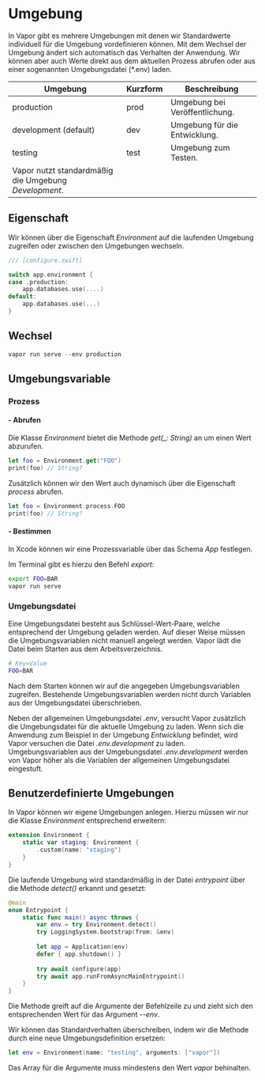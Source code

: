 # Umgebung

In Vapor gibt es mehrere Umgebungen mit denen wir Standardwerte individuell für die Umgebung vordefinieren können. Mit dem Wechsel der Umgebung ändert sich automatisch das Verhalten der Anwendung. Wir können aber auch Werte direkt aus dem aktuellen Prozess abrufen oder aus einer sogenannten Umgebungsdatei (*.env) laden.

| Umgebung              | Kurzform   | Beschreibung                                |
|-----------------------|------------|---------------------------------------------|
| production            | prod       | Umgebung bei Veröffentlichung.              |
| development (default) | dev        | Umgebung für die Entwicklung.               |
| testing               | test       | Umgebung zum Testen.                        |
| Vapor nutzt standardmäßig die Umgebung _Development_.                            |

## Eigenschaft

Wir können über die Eigenschaft _Environment_ auf die laufenden Umgebung zugreifen oder zwischen den Umgebungen wechseln.

```swift
/// [configure.swift]

switch app.environment {
case .production:
    app.databases.use(....)
default:
    app.databases.use(...)
}
```

## Wechsel

```swift
vapor run serve --env production
```

## Umgebungsvariable

### Prozess

#### - Abrufen

Die Klasse _Environment_ bietet die Methode *get(_: String)* an um einen Wert abzurufen.

```swift
let foo = Environment.get("FOO")
print(foo) // String?
```

Zusätzlich können wir den Wert auch dynamisch über die Eigenschaft _process_ abrufen.

```swift
let foo = Environment.process.FOO
print(foo) // String?
```

#### - Bestimmen

In Xcode können wir eine Prozessvariable über das Schema _App_ festlegen. 

Im Terminal gibt es hierzu den Befehl _export_:

```sh
export FOO=BAR
vapor run serve
```

### Umgebungsdatei

Eine Umgebungsdatei besteht aus Schlüssel-Wert-Paare, welche entsprechend der Umgebung geladen werden. Auf dieser Weise müssen die Umgebungsvariablen nicht manuell angelegt werden. Vapor lädt die Datei beim Starten aus dem Arbeitsverzeichnis.

```sh
# Key=Value
FOO=BAR
```

Nach dem Starten können wir auf die angegeben Umgebungsvariablen zugreifen. Bestehende Umgebungsvariablen werden nicht durch Variablen aus der Umgebungsdatei überschrieben.

Neben der allgemeinen Umgebungsdatei _.env_, versucht Vapor zusätzlich die Umgebungsdatei für die aktuelle Umgebung zu laden. Wenn sich die Anwendung zum Beispiel in der Umgebung _Entwicklung_ befindet, wird Vapor versuchen die Datei _.env.development_ zu laden. Umgebungsvariablen aus der Umgebungsdatei _.env.development_ werden von Vapor höher als die Variablen der allgemeinen Umgebungsdatei eingestuft.

##  Benutzerdefinierte Umgebungen

In Vapor können wir eigene Umgebungen anlegen. Hierzu müssen wir nur die Klasse _Environment_  entsprechend erweitern:

```swift
extension Environment {
    static var staging: Environment {
        .custom(name: "staging")
    }
}
```

Die laufende Umgebung wird standardmäßig in der Datei _entrypoint_ über die Methode _detect()_ erkannt und gesetzt:

```swift
@main
enum Entrypoint {
    static func main() async throws {
        var env = try Environment.detect()
        try LoggingSystem.bootstrap(from: &env)
        
        let app = Application(env)
        defer { app.shutdown() }
        
        try await configure(app)
        try await app.runFromAsyncMainEntrypoint()
    }
}
```

Die Methode greift auf die Argumente der Befehlzeile zu und zieht sich den entsprechenden Wert für das Argument _--env_. 

Wir können das Standardverhalten überschreiben, indem wir die Methode durch eine neue Umgebungsdefinition ersetzen:

```swift
let env = Environment(name: "testing", arguments: ["vapor"])
```

Das Array für die Argumente muss mindestens den Wert _vapor_ behinalten.